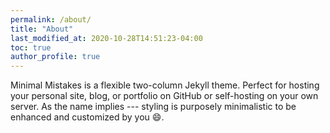 ```yaml
---
permalink: /about/
title: "About"
last_modified_at: 2020-10-28T14:51:23-04:00
toc: true
author_profile: true
---
```


Minimal Mistakes is a flexible two-column Jekyll theme. Perfect for hosting your personal site, blog, or portfolio on GitHub or self-hosting on your own server. As the name implies --- styling is purposely minimalistic to be enhanced and customized by you :smile:.
